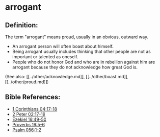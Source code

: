 # arrogant #

## Definition: ##

The term "arrogant" means proud, usually in an obvious, outward way.

* An arrogant person will often boast about himself.
* Being arrogant usually includes thinking that other people are not as important or talented as oneself.
* People who do not honor God and who are in rebellion against him are arrogant because they do not acknowledge how great God is.

(See also: [[../other/acknowledge.md]], [[../other/boast.md]], [[../other/proud.md]])

## Bible References: ##

* [1 Corinthians 04:17-18](en/tn/1co/help/04/17)
* [2 Peter 02:17-19](en/tn/2pe/help/02/17)
* [Ezekiel 16:49-50](en/tn/ezk/help/16/49)
* [Proverbs 16:5-6](en/tn/pro/help/16/05)
* [Psalm 056:1-2](en/tn/psa/help/56/01)